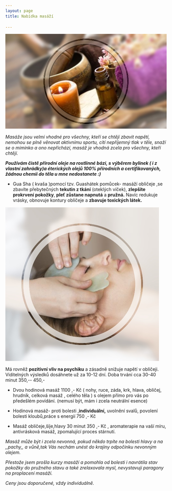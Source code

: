 ```yaml
---
layout: page
title: Nabídka masáží

---
```

![](/uploads/Ayurvedic-Massage-and-Spa-Thiruvananthapuram-1.jpg)

_Masáže jsou velmi vhodné pro všechny, kteří se chtějí zbavit napětí, nemohou se plně věnovat aktivnímu sportu, cítí nepříjemný tlak v těle, snaží se o miminko a ono nepřichází, masáž je vhodná zcela pro všechny, kteří chtějí._

**_Používám čistě přírodní oleje na rostlinné bázi, s výběrem bylinek ( i z vlastní zahrádky)a éterických olejů 100% přírodních a certifikovaných, žádnou chemii do těla u mne nedostanete :)_**

* Gua Sha ( kvaša )pomocí tzv. Guashátek pomůcek- masáží obličeje ,se zbavíte přebytečných **tekutin z tkání** (oteklých víček), **zlepšíte prokrvení pokožky**, **pleť zůstane napnutá** a **pružná.** Navíc redukuje vrásky, obnovuje kontury obličeje a **zbavuje toxických látek.**

![](/uploads/young-woman-have-face-treatment-at-beauty-clinic-royalty-free-image-1568140532-1.jpg)

Má rovněž **pozitivní vliv na psychiku** a zásadně snižuje napětí v obličeji. Viditelných výsledků dosáhnete už za 10-12 dní. Doba trvání cca 30-40 minut 350,-- 450,-

* Dvou hodinová masáž 1100 ,- Kč ( nohy, ruce, záda, krk, hlava, obličej, hrudník, celková masáž , celého těla ) s olejem přímo pro vás po předešlém povídání. (nemusí být, mám i zcela neutrální esence)


* Hodinová masáž- proti bolesti ,**individuální,** uvolnění svalů, povolení bolesti kloubů,práce s energií 750 ,- Kč


* Masáž obličeje,šíje,hlavy 30 minut 350 ,- Kč , aromaterapie na vaší míru, antivrásková masáž, zpomalující proces stárnutí.

_Masáž může být i zcela nevonná, pokud někdo trpíte na bolesti hlavy a na ,,pachy,, a vůně,tak Vás nechám unést do krajiny odpočinku nevonným olejem._

_Přestože jsem prošla kurzy masáží a pomohla od bolesti i navrátila stav pokožky do pružného stavu a také zrelaxovala mysl, nevystavuji paragony na proplacení masáží._

_Ceny jsou doporučené, vždy individuálně._